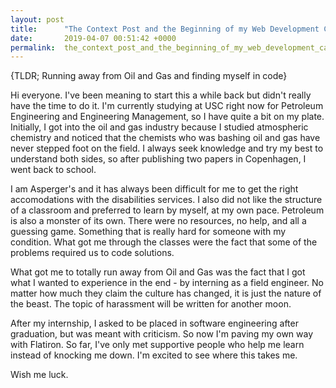 ```yaml
---
layout: post
title:      "The Context Post and the Beginning of my Web Development Career"
date:       2019-04-07 00:51:42 +0000
permalink:  the_context_post_and_the_beginning_of_my_web_development_career
---
```



{TLDR; Running away from Oil and Gas and finding myself in code}

Hi everyone. I've been meaning to start this a while back but didn't really have the time to do it. I'm currently studying at USC right now for Petroleum Engineering and Engineering Management, so I have quite a bit on my plate. Initially, I got into the oil and gas industry because I studied atmospheric chemistry and noticed that the chemists who was bashing oil and gas have never stepped foot on the field.
I always seek knowledge and try my best to understand both sides, so after publishing two papers in Copenhagen, I went back to school. 

I am Asperger's and it has always been difficult for me to get the right accomodations with the disabilities services. I also did not like the structure of a classroom and preferred to learn by myself, at my own pace. 
Petroleum is also a monster of its own. There were no resources, no help, and all a guessing game. Something that is really hard for someone with my condition. What got me through the classes were the fact that some of the problems required us to code solutions. 

What got me to totally run away from Oil and Gas was the fact that I got what I wanted to experience in the end - by interning as a field engineer. No matter how much they claim the culture has changed, it is just the nature of the beast. The topic of harassment will be written for another moon.

After my internship, I asked to be placed in software engineering after graduation, but was meant with criticism. So now I'm paving my own way with Flatiron. 
So far, I've only met supportive people who help me learn instead of knocking me down. I'm excited to see where this takes me.

Wish me luck.
